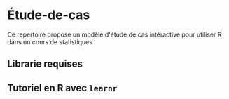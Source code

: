 # Étude-de-cas
Ce repertoire propose un modèle d'étude de cas intéractive pour utiliser R dans un cours de statistiques.

## Librarie requises


## Tutoriel en R avec `learnr`
